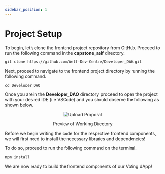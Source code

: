 ```yaml
---
sidebar_position: 1
---
```


# Project Setup
To begin, let’s clone the frontend project repository from GitHub. Proceed to run the following command in the **capstone_aelf** directory.

```
git clone https://github.com/Aelf-Dev-Centre/Developer_DAO.git
```

Next, proceed to navigate to the frontend project directory by running the following command.

```
cd Developer_DAO
```

Once you are in the **Developer_DAO** directory, proceed to open the project with your desired IDE (i.e VSCode) and you should observe the following as shown below.

<p align="center">
<img src="/docs/img/vote-fe-directory.png" alt="Upload Proposal" width=""/>
</p>
<p align="center">Preview of Working Directory</p>

Before we begin writing the code for the respective frontend components, we will first need to install the necessary libraries and dependencies!

To do so, proceed to run the following command on the terminal.

```
npm install
```

We are now ready to build the frontend components of our Voting dApp!